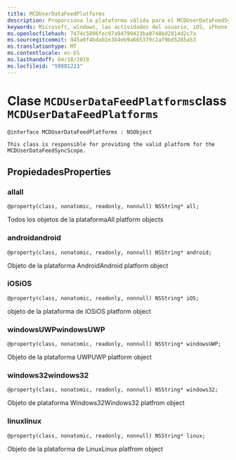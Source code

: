 ```yaml
---
title: MCDUserDataFeedPlatforms
description: Proporciona la plataforma válida para el MCDUserDataFeedSyncScope.
keywords: Microsoft, windows, las actividades del usuario, iOS, iPhone, objectiveC, conectado los dispositivos, proyecto Roma
ms.openlocfilehash: 7474c5896fec97a94799423ba0748bd2814d2c7a
ms.sourcegitcommit: 945a0f4bda02e3b4eb9a665379c2af9bd5285a53
ms.translationtype: MT
ms.contentlocale: es-ES
ms.lasthandoff: 04/18/2019
ms.locfileid: "59801223"
---
```

# <a name="class-mcduserdatafeedplatforms"></a><span data-ttu-id="675a7-104">Clase `MCDUserDataFeedPlatforms`</span><span class="sxs-lookup"><span data-stu-id="675a7-104">class `MCDUserDataFeedPlatforms`</span></span>

```
@interface MCDUserDataFeedPlatforms : NSObject

This class is responsible for providing the valid platform for the MCDUserDataFeedSyncScope.
```

## <a name="properties"></a><span data-ttu-id="675a7-105">Propiedades</span><span class="sxs-lookup"><span data-stu-id="675a7-105">Properties</span></span>

### <a name="all"></a><span data-ttu-id="675a7-106">all</span><span class="sxs-lookup"><span data-stu-id="675a7-106">all</span></span>
`@property(class, nonatomic, readonly, nonnull) NSString* all;`

<span data-ttu-id="675a7-107">Todos los objetos de la plataforma</span><span class="sxs-lookup"><span data-stu-id="675a7-107">All platform objects</span></span>

### <a name="android"></a><span data-ttu-id="675a7-108">android</span><span class="sxs-lookup"><span data-stu-id="675a7-108">android</span></span>
`@property(class, nonatomic, readonly, nonnull) NSString* android;`

<span data-ttu-id="675a7-109">Objeto de la plataforma Android</span><span class="sxs-lookup"><span data-stu-id="675a7-109">Android platform object</span></span>

### <a name="ios"></a><span data-ttu-id="675a7-110">iOS</span><span class="sxs-lookup"><span data-stu-id="675a7-110">iOS</span></span>
`@property(class, nonatomic, readonly, nonnull) NSString* iOS;`

<span data-ttu-id="675a7-111">objeto de la plataforma de iOS</span><span class="sxs-lookup"><span data-stu-id="675a7-111">iOS platform object</span></span>

### <a name="windowsuwp"></a><span data-ttu-id="675a7-112">windowsUWP</span><span class="sxs-lookup"><span data-stu-id="675a7-112">windowsUWP</span></span>
`@property(class, nonatomic, readonly, nonnull) NSString* windowsUWP;`

<span data-ttu-id="675a7-113">Objeto de la plataforma UWP</span><span class="sxs-lookup"><span data-stu-id="675a7-113">UWP platform object</span></span>

### <a name="windows32"></a><span data-ttu-id="675a7-114">windows32</span><span class="sxs-lookup"><span data-stu-id="675a7-114">windows32</span></span>
`@property(class, nonatomic, readonly, nonnull) NSString* windows32;`

<span data-ttu-id="675a7-115">Objeto de plataforma Windows32</span><span class="sxs-lookup"><span data-stu-id="675a7-115">Windows32 platfrom object</span></span>

### <a name="linux"></a><span data-ttu-id="675a7-116">linux</span><span class="sxs-lookup"><span data-stu-id="675a7-116">linux</span></span>
`@property(class, nonatomic, readonly, nonnull) NSString* linux;`

<span data-ttu-id="675a7-117">Objeto de la plataforma de Linux</span><span class="sxs-lookup"><span data-stu-id="675a7-117">Linux platfrom object</span></span>